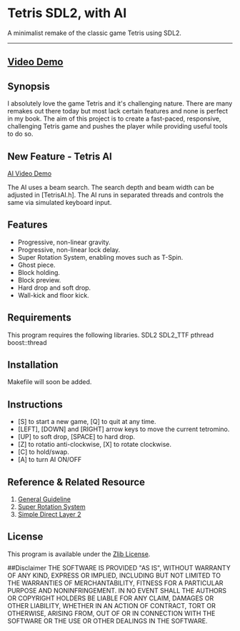 # Tetris SDL2, with AI
A minimalist remake of the classic game Tetris using SDL2.

------------------------------------------

## [Video Demo](https://youtu.be/Gxpx3hvdxY0)

## Synopsis
I absolutely love the game Tetris and it's challenging nature. There are many remakes out there today but most lack certain features and none is perfect in my book. The aim of this project is to create a fast-paced, responsive, challenging Tetris game and pushes the player while providing useful tools to do so. 

## New Feature - Tetris AI
[AI Video Demo](https://youtu.be/uMKa24My7fE)

The AI uses a beam search. The search depth and beam width can be adjusted in [TetrisAI.h].
The AI runs in separated threads and controls the same via simulated keyboard input. 

## Features 
+ Progressive, non-linear gravity.
+ Progressive, non-linear lock delay.
+ Super Rotation System, enabling moves such as T-Spin. 
+ Ghost piece.
+ Block holding.
+ Block preview. 
+ Hard drop and soft drop. 
+ Wall-kick and floor kick. 

## Requirements
This program requires the following libraries. 
SDL2
SDL2_TTF
pthread
boost::thread

## Installation
Makefile will soon be added.


## Instructions
+ [S] to start a new game, [Q] to quit at any time. 
+ [LEFT], [DOWN] and [RIGHT] arrow keys to move the current tetromino.
+ [UP] to soft drop, [SPACE] to hard drop.
+ [Z] to rotatio anti-clockwise, [X] to rotate clockwise. 
+ [C] to hold/swap. 
+ [A] to turn AI ON/OFF

## Reference & Related Resource
1. [General Guideline](http://tetris.wikia.com/wiki/Tetris_Guideline)
2. [Super Rotation System](http://tetris.wikia.com/wiki/SRS)
3. [Simple Direct Layer 2](https://www.libsdl.org/download-2.0.php)

## License
This program is available under the [Zlib License](http://www.gzip.org/zlib/zlib_license.html).

##Disclaimer
THE SOFTWARE IS PROVIDED "AS IS", WITHOUT WARRANTY OF ANY KIND, EXPRESS OR IMPLIED, INCLUDING BUT NOT LIMITED TO THE WARRANTIES OF MERCHANTABILITY, FITNESS FOR A PARTICULAR PURPOSE AND NONINFRINGEMENT. IN NO EVENT SHALL THE AUTHORS OR COPYRIGHT HOLDERS BE LIABLE FOR ANY CLAIM, DAMAGES OR OTHER LIABILITY, WHETHER IN AN ACTION OF CONTRACT, TORT OR OTHERWISE, ARISING FROM, OUT OF OR IN CONNECTION WITH THE SOFTWARE OR THE USE OR OTHER DEALINGS IN THE SOFTWARE.
